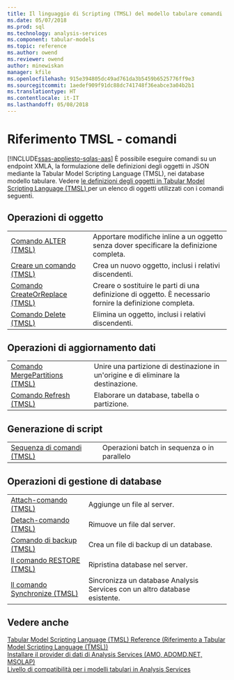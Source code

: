 ```yaml
---
title: Il linguaggio di Scripting (TMSL) del modello tabulare comandi | Documenti Microsoft
ms.date: 05/07/2018
ms.prod: sql
ms.technology: analysis-services
ms.component: tabular-models
ms.topic: reference
ms.author: owend
ms.reviewer: owend
author: minewiskan
manager: kfile
ms.openlocfilehash: 915e394805dc49ad761da3b5459b6525776ff9e3
ms.sourcegitcommit: 1aedef909f91dc88dc741748f36eabce3a04b2b1
ms.translationtype: HT
ms.contentlocale: it-IT
ms.lasthandoff: 05/08/2018
---
```

# <a name="tmsl-reference---commands"></a>Riferimento TMSL - comandi
[!INCLUDE[ssas-appliesto-sqlas-aas](../../includes/ssas-appliesto-sqlas-aas.md)]
  È possibile eseguire comandi su un endpoint XMLA, la formulazione delle definizioni degli oggetti in JSON mediante la Tabular Model Scripting Language (TMSL), nei database modello tabulare.   Vedere [le definizioni degli oggetti in Tabular Model Scripting Language &#40;TMSL&#41; ](../../analysis-services/tabular-models-scripting-language-objects/tmsl-reference-tabular-objects.md) per un elenco di oggetti utilizzati con i comandi seguenti.  
  
## <a name="object-operations"></a>Operazioni di oggetto  
  
|||  
|-|-|  
|[Comando ALTER &#40;TMSL&#41;](../../analysis-services/tabular-models-scripting-language-commands/alter-command-tmsl.md)|Apportare modifiche inline a un oggetto senza dover specificare la definizione completa.|  
|[Creare un comando &#40;TMSL&#41;](../../analysis-services/tabular-models-scripting-language-commands/create-command-tmsl.md)|Crea un nuovo oggetto, inclusi i relativi discendenti.|  
|[Comando CreateOrReplace &#40;TMSL&#41;](../../analysis-services/tabular-models-scripting-language-commands/createorreplace-command-tmsl.md)|Creare o sostituire le parti di una definizione di oggetto. È necessario fornire la definizione completa.|  
|[Comando Delete &#40;TMSL&#41;](../../analysis-services/tabular-models-scripting-language-commands/delete-command-tmsl.md)|Elimina un oggetto, inclusi i relativi discendenti.|  
  
## <a name="data-refresh-operations"></a>Operazioni di aggiornamento dati  
  
|||  
|-|-|  
|[Comando MergePartitions &#40;TMSL&#41;](../../analysis-services/tabular-models-scripting-language-commands/mergepartitions-command-tmsl.md)|Unire una partizione di destinazione in un'origine e di eliminare la destinazione.|  
|[Comando Refresh &#40;TMSL&#41;](../../analysis-services/tabular-models-scripting-language-commands/refresh-command-tmsl.md)|Elaborare un database, tabella o partizione.|  
  
## <a name="scripting"></a>Generazione di script  
  
|||  
|-|-|  
|[Sequenza di comandi &#40;TMSL&#41;](../../analysis-services/tabular-models-scripting-language-commands/sequence-command-tmsl.md)|Operazioni batch in sequenza o in parallelo|  
  
## <a name="database-management-operations"></a>Operazioni di gestione di database  
  
|||  
|-|-|  
|[Attach-comando &#40;TMSL&#41;](../../analysis-services/tabular-models-scripting-language-commands/attach-command-tmsl.md)|Aggiunge un file al server.|  
|[Detach-comando &#40;TMSL&#41;](../../analysis-services/tabular-models-scripting-language-commands/detach-command-tmsl.md)|Rimuove un file dal server.|  
|[Comando di backup &#40;TMSL&#41;](../../analysis-services/tabular-models-scripting-language-commands/backup-command-tmsl.md)|Crea un file di backup di un database.|  
|[Il comando RESTORE &#40;TMSL&#41;](../../analysis-services/tabular-models-scripting-language-commands/restore-command-tmsl.md)|Ripristina database nel server.|  
|[Il comando Synchronize &#40;TMSL&#41;](../../analysis-services/tabular-models-scripting-language-commands/synchronize-command-tmsl.md)|Sincronizza un database Analysis Services con un altro database esistente.|  
  
## <a name="see-also"></a>Vedere anche  
 [Tabular Model Scripting Language &#40;TMSL&#41; Reference (Riferimento a Tabular Model Scripting Language &#40;TMSL&#41;)](../../analysis-services/tabular-model-scripting-language-tmsl-reference.md)   
 [Installare il provider di dati di Analysis Services &#40;AMO, ADOMD.NET, MSOLAP&#41;](../../analysis-services/instances/install-windows/install-analysis-services-data-providers-amo-adomd-net-msolap.md)   
 [Livello di compatibilità per i modelli tabulari in Analysis Services](../../analysis-services/tabular-models/compatibility-level-for-tabular-models-in-analysis-services.md)  
  
  
